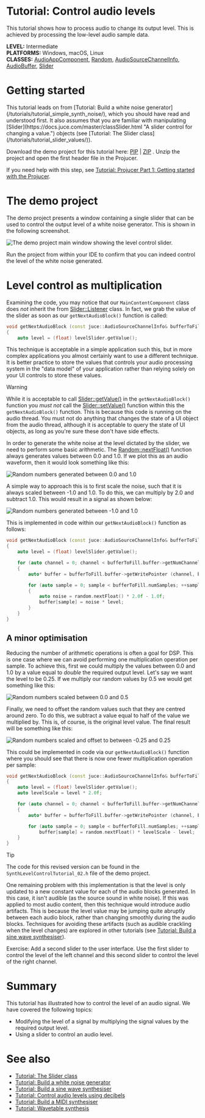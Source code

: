 # Tutorial: Control audio levels

This tutorial shows how to process audio to change its output level. This is achieved by processing the low-level audio sample data.

**LEVEL:** Intermediate<br/>
**PLATFORMS:** Windows, macOS, Linux<br/>
**CLASSES:** [AudioAppComponent](https://docs.juce.com/master/classAudioAppComponent.html "A base class for writing audio apps that stream from the audio i/o devices."), [Random](https://docs.juce.com/master/classRandom.html "A random number generator."), [AudioSourceChannelInfo](structAudioSourceChannelInfo.html "Used by AudioSource::getNextAudioBlock()."), [AudioBuffer](https://docs.juce.com/master/classAudioBuffer.html "A multi-channel buffer containing floating point audio samples."), [Slider](https://docs.juce.com/master/classSlider.html "A slider control for changing a value.")

# Getting started

<p class="callout-tip">
This tutorial leads on from [Tutorial: Build a white noise generator](/tutorials/tutorial_simple_synth_noise/), which you should have read and understood first. It also assumes that you are familiar with manipulating [Slider](https://docs.juce.com/master/classSlider.html "A slider control for changing a value.") objects (see [Tutorial: The Slider class](/tutorials/tutorial_slider_values/)).
</p>

Download the demo project for this tutorial here: [PIP](https://docs.juce.com/tutorials/PIPs/SynthLevelControlTutorial.zip) \| [ZIP](https://docs.juce.com/tutorials/ZIPs/SynthLevelControlTutorial.zip) . Unzip the project and open the first header file in the Projucer.

If you need help with this step, see [Tutorial: Projucer Part 1: Getting started with the Projucer](/tutorials/tutorial_new_projucer_project/).

# The demo project

The demo project presents a window containing a single slider that can be used to control the output level of a white noise generator. This is shown in the following screenshot.

![](/_images/tutorial_synth_level_control_screenshot1.png "The demo project main window showing the level control slider.")

Run the project from within your IDE to confirm that you can indeed control the level of the white noise generated.

# Level control as multiplication

Examining the code, you may notice that our `MainContentComponent` class does _not_ inherit the from [Slider::Listener](https://docs.juce.com/master/classSlider.html#a1977aeac9b4363e8ed0cac0ac103055a) class. In fact, we grab the value of the slider as soon as our `getNextAudioBlock()` function is called:

```cpp
void getNextAudioBlock (const juce::AudioSourceChannelInfo& bufferToFill) override
{
    auto level = (float) levelSlider.getValue();
```

This technique is acceptable in a simple application such this, but in more complex applications you almost certainly want to use a different technique. It is better practice to store the values that controls your audio processing system in the \"data model\" of your application rather than relying solely on your UI controls to store these values.

> [!WARNING]
> While it is acceptable to call [Slider::getValue()](https://docs.juce.com/master/classSlider.html#a288c6f5c7a76100a1e7526e002e10eb5 "Returns the slider's current value.") in the `getNextAudioBlock()` function you _must not_ call the [Slider::setValue()](https://docs.juce.com/master/classSlider.html#a430a5c4e56b39dd622f5800f787e0822 "Changes the slider's current value.") function within this the `getNextAudioBlock()` function. This is because this code is running on the audio thread. You must not do anything that changes the state of a UI object from the audio thread, although it is acceptable to query the state of UI objects, as long as you\'re sure these don\'t have side effects.

In order to generate the white noise at the level dictated by the slider, we need to perform some basic arithmetic. The [Random::nextFloat()](https://docs.juce.com/master/classRandom.html#aec88d4e5cf44faaa038f6cfb41e96406 "Returns the next random floating-point number.") function always generates values between 0.0 and 1.0. If we plot this as an audio waveform, then it would look something like this:

![](/_images/tutorial_synth_level_control_graph1.png "Random numbers generated between 0.0 and 1.0")

A simple way to approach this is to first scale the noise, such that it is always scaled between -1.0 and 1.0. To do this, we can multiply by 2.0 and subtract 1.0. This would result in a signal as shown below:

![](/_images/tutorial_synth_level_control_graph2.png "Random numbers generated between -1.0 and 1.0")

This is implemented in code within our `getNextAudioBlock()` function as follows:

```cpp
void getNextAudioBlock (const juce::AudioSourceChannelInfo& bufferToFill) override
{
    auto level = (float) levelSlider.getValue();

    for (auto channel = 0; channel < bufferToFill.buffer->getNumChannels(); ++channel)
    {
        auto* buffer = bufferToFill.buffer->getWritePointer (channel, bufferToFill.startSample);

        for (auto sample = 0; sample < bufferToFill.numSamples; ++sample)
        {
            auto noise = random.nextFloat() * 2.0f - 1.0f;
            buffer[sample] = noise * level;
        }
    }
}
```

## A minor optimisation

Reducing the number of arithmetic operations is often a goal for DSP. This is one case where we can avoid performing one multiplication operation per sample. To achieve this, first we could multiply the values between 0.0 and 1.0 by a value equal to _double_ the required output level. Let's say we want the level to be 0.25. If we multiply our random values by 0.5 we would get something like this:

![](/_images/tutorial_synth_level_control_graph3.png "Random numbers scaled between 0.0 and 0.5")

Finally, we need to offset the random values such that they are centred around zero. To do this, we subtract a value equal to half of the value we multiplied by. This is, of course, is the original level value. The final result will be something like this:

![](/_images/tutorial_synth_level_control_graph4.png "Random numbers scaled and offset to between -0.25 and 0.25")

This could be implemented in code via our `getNextAudioBlock()` function where you should see that there is now one fewer multiplication operation per sample:

```cpp
void getNextAudioBlock (const juce::AudioSourceChannelInfo& bufferToFill) override
{
    auto level = (float) levelSlider.getValue();
    auto levelScale = level * 2.0f;

    for (auto channel = 0; channel < bufferToFill.buffer->getNumChannels(); ++channel)
    {
        auto* buffer = bufferToFill.buffer->getWritePointer (channel, bufferToFill.startSample);

        for (auto sample = 0; sample < bufferToFill.numSamples; ++sample)
            buffer[sample] = random.nextFloat() * levelScale - level;
    }
}
```

> [!TIP]
>The code for this revised version can be found in the `SynthLevelControlTutorial_02.h` file of the demo project.

One remaining problem with this implementation is that the level is only updated to a new constant value for each of the audio blocks generated. In this case, it isn\'t audible (as the source sound in white noise). If this was applied to most audio content, then this technique would introduce audio artifacts. This is because the level value may be jumping quite abruptly between each audio block, rather than changing smoothly during the audio blocks. Techniques for avoiding these artifacts (such as audible crackling when the level changes) are explored in other tutorials (see [Tutorial: Build a sine wave synthesiser](/tutorials/tutorial_sine_synth/)).

<p class="callout-note"> Exercise:
Add a second slider to the user interface. Use the first slider to control the level of the left channel and this second slider to control the level of the right channel.
</p>

# Summary

This tutorial has illustrated how to control the level of an audio signal. We have covered the following topics:

- Modifying the level of a signal by multiplying the signal values by the required output level.
- Using a slider to control an audio level.

# See also

- [Tutorial: The Slider class](/tutorials/tutorial_slider_values/)
- [Tutorial: Build a white noise generator](/tutorials/tutorial_simple_synth_noise/)
- [Tutorial: Build a sine wave synthesiser](/tutorials/tutorial_sine_synth/)
- [Tutorial: Control audio levels using decibels](/tutorials/tutorial_synth_db_level_control/)
- [Tutorial: Build a MIDI synthesiser](/tutorials/tutorial_synth_using_midi_input/)
- [Tutorial: Wavetable synthesis](/tutorials/tutorial_wavetable_synth/)
